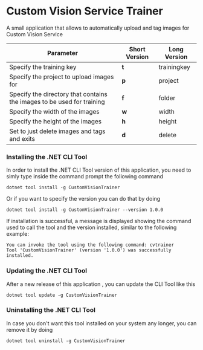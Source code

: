 # Custom Vision Service Trainer
A small application that allows to automatically upload and  tag images for Custom Vision Service

| Parameter | Short Version | Long Version |
| ------ | ------ | ------ |
| Specify the training key | **t** | trainingkey |
| Specify the project to upload images for | **p** | project |
| Specify the directory that contains the images to be used for training | **f** | folder |
| Specify the width of the images | **w** | width |
| Specify the height of the images | **h** | height |
| Set to just delete images and tags and exits | **d** | delete |

### Installing the .NET CLI Tool
In order to install the .NET CLI Tool version of this application, you need to simly type inside the command prompt the following command
```console
dotnet tool install -g CustomVisionTrainer
```
Or if you want to specify the version you can do that by doing
```console
dotnet tool install -g CustomVisionTrainer --version 1.0.0
```
If installation is successful, a message is displayed showing the command used to call the tool and the version installed, similar to the following example:

```
You can invoke the tool using the following command: cvtrainer
Tool 'CustomVisionTrainer' (version '1.0.0') was successfully installed.
```
### Updating the .NET CLI Tool
After a new release of this application , you can update the CLI Tool like this
```console
dotnet tool update -g CustomVisionTrainer
```
### Uninstalling the .NET CLI Tool
In case you don't want this tool installed on your system any longer, you can remove it by doing
```console
dotnet tool uninstall -g CustomVisionTrainer
```